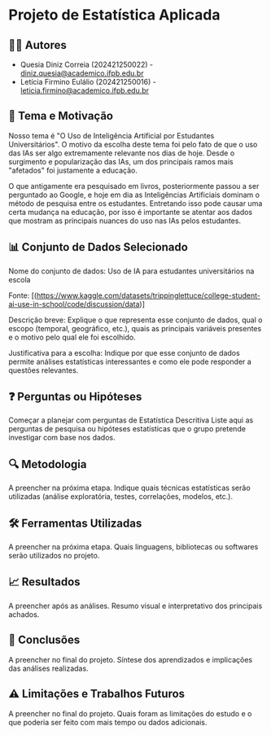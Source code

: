# Projeto de Estatística Aplicada
## 🧑‍💻 Autores
- Quesia Diniz Correia (202421250022) - diniz.quesia@academico.ifpb.edu.br
- Letícia Firmino Eulálio (202421250016) - leticia.firmino@academico.ifpb.edu.br

## 🎯 Tema e Motivação
Nosso tema é "O Uso de Inteligência Artificial por Estudantes Universitários". O motivo da escolha deste tema foi pelo fato de que o uso das IAs ser algo extremamente relevante nos dias de hoje. Desde o surgimento e popularização das IAs, um dos principais ramos mais "afetados" foi justamente a educação.

O que antigamente era pesquisado em livros, posteriormente passou a ser perguntado ao Google, e hoje em dia as Inteligências Artificiais dominam o método de pesquisa entre os estudantes. Entretando isso pode causar uma certa mudança na educação, por isso é importante se atentar aos dados que mostram as principais nuances do uso nas IAs pelos estudantes.

## 📊 Conjunto de Dados Selecionado
Nome do conjunto de dados:
Uso de IA para estudantes universitários na escola 

Fonte:
[(https://www.kaggle.com/datasets/trippinglettuce/college-student-ai-use-in-school/code/discussion/data)]

Descrição breve:
Explique o que representa esse conjunto de dados, qual o escopo (temporal, geográfico, etc.), quais as principais variáveis presentes e o motivo pelo qual ele foi escolhido.

Justificativa para a escolha:
Indique por que esse conjunto de dados permite análises estatísticas interessantes e como ele pode responder a questões relevantes.

## ❓ Perguntas ou Hipóteses

Começar a planejar com perguntas de Estatística Descritiva
Liste aqui as perguntas de pesquisa ou hipóteses estatísticas que o grupo pretende investigar com base nos dados.

## 🔍 Metodologia

A preencher na próxima etapa.
Indique quais técnicas estatísticas serão utilizadas (análise exploratória, testes, correlações, modelos, etc.).

## 🛠️ Ferramentas Utilizadas

A preencher na próxima etapa.
Quais linguagens, bibliotecas ou softwares serão utilizados no projeto.

## 📈 Resultados

A preencher após as análises.
Resumo visual e interpretativo dos principais achados.

## 📌 Conclusões

A preencher no final do projeto.
Síntese dos aprendizados e implicações das análises realizadas.

## ⚠️ Limitações e Trabalhos Futuros

A preencher no final do projeto.
Quais foram as limitações do estudo e o que poderia ser feito com mais tempo ou dados adicionais.
